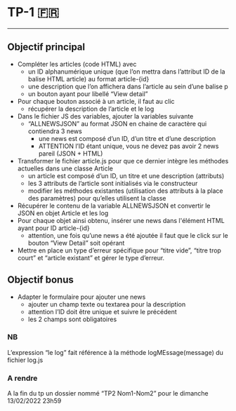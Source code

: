 # TP-1 🇫🇷

---

## Objectif principal

- Compléter les articles (code HTML) avec
  - un ID alphanumérique unique (que l’on mettra dans l’attribut ID de la balise HTML article) au format article-{id}
  - une description que l’on affichera dans l’article au sein d’une balise p
  - un bouton ayant pour libellé “View detail”
- Pour chaque bouton associé à un article, il faut au clic
  - récupérer la description de l’article et le log
- Dans le fichier JS des variables, ajouter la variables suivante
  - “ALLNEWSJSON” au format JSON en chaine de caractère qui contiendra 3 news
    - une news est composé d’un ID, d’un titre et d’une description
    - ATTENTION l’ID étant unique, vous ne devez pas avoir 2 news pareil (JSON + HTML)
- Transformer le fichier article.js pour que ce dernier intègre les méthodes actuelles dans une classe Article 
  - un article est composé d’un ID, un titre et une description (attributs)
  - les 3 attributs de l’article sont initialisés via le constructeur
  - modifier les méthodes existantes (utilisation des attributs à la place des paramètres) pour qu’elles utilisent la classe
- Récupérer le contenu de la variable ALLNEWSJSON et convertir le JSON en objet Article et les log
- Pour chaque objet ainsi obtenu, insérer une news dans l'élément HTML ayant pour ID article-{id}
  - attention, une fois qu’une news a été ajoutée il faut que le click sur le bouton “View Detail” soit opérant
- Mettre en place un type d’erreur spécifique pour “titre vide”, “titre trop court” et “article existant” et gérer le type d’erreur.

## Objectif bonus

- Adapter le formulaire pour ajouter une news
  - ajouter un champ texte ou textarea pour la description
  - attention l’ID doit être unique et suivre le précédent
  - les 2 champs sont obligatoires

### NB
L’expression “le log” fait référence à la méthode logMEssage(message) du fichier log.js

### A rendre
A la fin du tp un dossier nommé “TP2 Nom1-Nom2” pour le dimanche 13/02/2022 23h59
